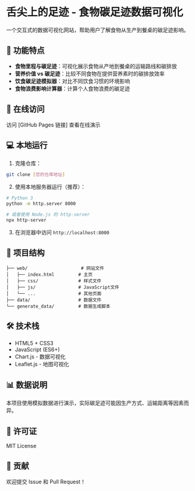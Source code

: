 # 舌尖上的足迹 - 食物碳足迹数据可视化

一个交互式的数据可视化网站，帮助用户了解食物从生产到餐桌的碳足迹影响。

## 🌟 功能特点

- **食物里程与碳足迹**：可视化展示食物从产地到餐桌的运输路线和碳排放
- **营养价值 vs 碳足迹**：比较不同食物在提供营养素时的碳排放效率
- **饮食碳足迹模拟器**：对比不同饮食习惯的环境影响
- **食物浪费影响计算器**：计算个人食物浪费的碳足迹

## 🚀 在线访问

访问 [GitHub Pages 链接] 查看在线演示

## 💻 本地运行

1. 克隆仓库：
```bash
git clone [您的仓库地址]
```

2. 使用本地服务器运行（推荐）：
```bash
# Python 3
python -m http.server 8000

# 或者使用 Node.js 的 http-server
npx http-server
```

3. 在浏览器中访问 `http://localhost:8000`

## 📁 项目结构

```
├── web/                    # 网站文件
│   ├── index.html         # 主页
│   ├── css/               # 样式文件
│   ├── js/                # JavaScript文件
│   └── ...                # 其他页面
├── data/                  # 数据文件
└── generate_data/         # 数据生成脚本
```

## 🛠️ 技术栈

- HTML5 + CSS3
- JavaScript (ES6+)
- Chart.js - 数据可视化
- Leaflet.js - 地图可视化

## 📊 数据说明

本项目使用模拟数据进行演示，实际碳足迹可能因生产方式、运输距离等因素而异。

## 📝 许可证

MIT License

## 🤝 贡献

欢迎提交 Issue 和 Pull Request！ 